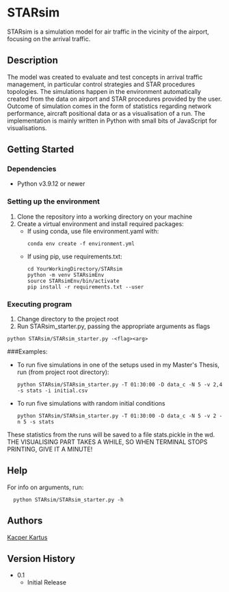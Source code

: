 # STARsim

STARsim is a simulation model for air traffic in the vicinity of the airport, focusing on the arrival traffic.

## Description

The model was created to evaluate and test concepts in arrival traffic management, in particular control strategies 
and STAR procedures topologies. The simulations happen in the environment automatically created from the data on 
airport and STAR procedures provided by the user. Outcome of simulation comes in the form of statistics regarding 
network performance, aircraft positional data or as a visualisation of a run. The implementation is mainly written in 
Python with small bits of JavaScript for visualisations.

## Getting Started

### Dependencies

* Python v3.9.12 or newer

### Setting up the environment
1. Clone the repository into a working directory on your machine
2. Create a virtual environment and install required packages:
    * If using conda, use file environment.yaml  with:
      ```
      conda env create -f environment.yml
      ```
    * If using pip, use requirements.txt:
       ```
      cd YourWorkingDirectory/STARsim
      python -m venv STARsimEnv 
      source STARsimEnv/bin/activate
      pip install -r requirements.txt --user
      ```

      

### Executing program
  1. Change directory to the project root
  2. Run STARsim_starter.py, passing the appropriate arguments as flags
  ```
  python STARsim/STARsim_starter.py -<flag><arg>
  ```
###Examples:
* To run five simulations in one of the setups used in my Master's Thesis, run (from project root directory):
    ```
    python STARsim/STARsim_starter.py -T 01:30:00 -D data_c -N 5 -v 2,4 -s stats -i initial.csv
  ```
 * To  run five simulations with random initial conditions
    ```
    python STARsim/STARsim_starter.py -T 01:30:00 -D data_c -N 5 -v 2 -n 5 -s stats
     ```
These statistics from the runs will be saved to a file stats.pickle in the wd.
THE VISUALISING PART TAKES A WHILE, SO WHEN TERMINAL STOPS PRINTING, GIVE IT A MINUTE! 
## Help

For info on arguments, run:
```
  python STARsim/STARsim_starter.py -h
```



## Authors


[Kacper Kartus](manofrushmore@proton.me)

## Version History

* 0.1
    * Initial Release

